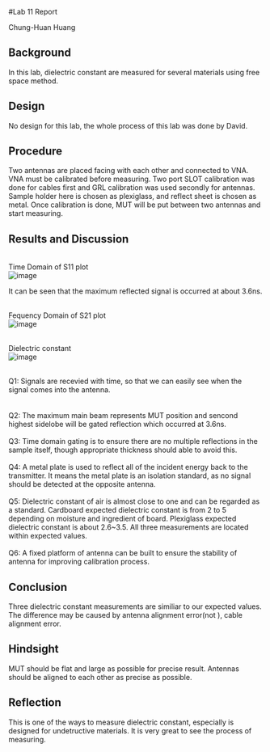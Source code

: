 #Lab 11 Report

Chung-Huan Huang

## Background
In this lab, dielectric constant are measured for several materials using free space method.
<br>

## Design
No design for this lab, the whole process of this lab was done by David.
<br>

## Procedure 
Two antennas are placed facing with each other and connected to VNA. VNA must be calibrated before measuring. Two port SLOT calibration was done for cables first and GRL calibration was used secondly for antennas. Sample holder here is chosen as plexiglass, and reflect sheet is chosen as metal. Once calibration is done, MUT will be put between two antennas and start measuring. 
<br>

## Results and Discussion
<br>Time Domain of S11 plot
<br>![image](https://github.com/CourseReps/ECEN452-Spring2016/blob/master/Students/tim721w/Lab11/TD_S11.png) <br>

It can be seen that the maximum reflected signal is occurred at about 3.6ns.
<br>

<br>Fequency Domain of S21 plot
<br>![image](https://github.com/CourseReps/ECEN452-Spring2016/blob/master/Students/tim721w/Lab11/FD_S21.png) <br>


<br>Dielectric constant
<br>![image](https://github.com/CourseReps/ECEN452-Spring2016/blob/master/Students/tim721w/Lab11/dielectric_const.png) <br>

<br>Q1: Signals are recevied with time, so that we can easily see when the signal comes into the antenna.
<br>	
<br>Q2: The maximum main beam represents MUT position and sencond highest sidelobe will be gated reflection which occurred at 3.6ns.
<br>
<br>Q3: Time domain gating is to ensure there are no multiple reflections in the sample itself, though appropriate thickness should able to avoid this.
<br>
<br>Q4: A metal plate is used to reflect all of the incident energy back to the transmitter. It means the metal plate is an isolation standard, as no signal should be detected at the opposite antenna.
<br>
<br>Q5: Dielectric constant of air is almost close to one and can be regarded as a standard. Cardboard expected dielectric constant is from 2 to 5 depending on moisture and ingredient of board. Plexiglass expected dielectric constant is about 2.6~3.5. All three measurements are located within expected values.
<br>
<br>Q6: A fixed platform of antenna can be built to ensure the stability of antenna for improving calibration process.

## Conclusion
Three dielectric constant measurements are similiar to our expected values. The difference may be caused by antenna alignment error(not ), cable alignment error.

## Hindsight
MUT should be flat and large as possible for precise result. Antennas should be aligned to each other as precise as possible.
<br>

## Reflection
This is one of the ways to measure dielectric constant, especially is designed for undetructive materials. It is very great to see the process of measuring.
<br>

